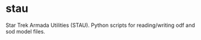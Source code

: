 # stau
Star Trek Armada Utilities (STAU). Python scripts for reading/writing odf and sod model files.
